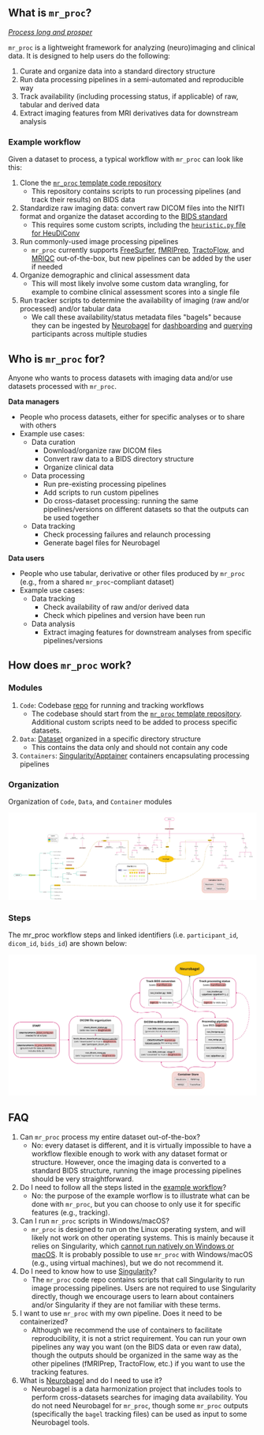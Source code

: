 ## What is `mr_proc`? 

[*Process long and prosper*](https://en.wikipedia.org/wiki/Vulcan_salute)

`mr_proc` is a lightweight framework for analyzing (neuro)imaging and clinical data. It is designed to help users do the following:

1. Curate and organize data into a standard directory structure
2. Run data processing pipelines in a semi-automated and reproducible way
3. Track availability (including processing status, if applicable) of raw, tabular and derived data
4. Extract imaging features from MRI derivatives data for downstream analysis

### Example workflow

Given a dataset to process, a typical workflow with `mr_proc` can look like this:
1. Clone the [`mr_proc` template code repository](https://github.com/neurodatascience/mr_proc)
    * This repository contains scripts to run processing pipelines (and track their results) on BIDS data
2. Standardize raw imaging data: convert raw DICOM files into the NIfTI format and organize the dataset according to the [BIDS standard](https://bids-specification.readthedocs.io/en/stable/)
    * This requires some custom scripts, including the [`heuristic.py` file for HeuDiConv](https://heudiconv.readthedocs.io/en/latest/heuristics.html)
3. Run commonly-used image processing pipelines
    * `mr_proc` currently supports [FreeSurfer](https://surfer.nmr.mgh.harvard.edu/), [fMRIPrep](https://fmriprep.org/en/stable/), [TractoFlow](https://tractoflow-documentation.readthedocs.io/en/latest/), and [MRIQC](https://mriqc.readthedocs.io/en/stable/) out-of-the-box, but new pipelines can be added by the user if needed
4. Organize demographic and clinical assessment data
    * This will most likely involve some custom data wrangling, for example to combine clinical assessment scores into a single file
5. Run tracker scripts to determine the availability of imaging (raw and/or processed) and/or tabular data
    * We call these availability/status metadata files "bagels" because they can be ingested by [Neurobagel](https://www.neurobagel.org/) for [dashboarding](https://dash.neurobagel.org/) and [querying](https://query.neurobagel.org/) participants across multiple studies

## Who is `mr_proc` for?

Anyone who wants to process datasets with imaging data and/or use datasets processed with `mr_proc`.

**Data managers**
* People who process datasets, either for specific analyses or to share with others
* Example use cases:
    * Data curation
        * Download/organize raw DICOM files
        * Convert raw data to a BIDS directory structure
        * Organize clinical data
    * Data processing
        * Run pre-existing processing pipelines
        * Add scripts to run custom pipelines
        * Do cross-dataset processing: running the same pipelines/versions on different datasets so that the outputs can be used together
    * Data tracking
        * Check processing failures and relaunch processing
        * Generate bagel files for Neurobagel

**Data users**
* People who use tabular, derivative or other files produced by `mr_proc` (e.g., from a shared `mr_proc`-compliant dataset)
* Example use cases:
    * Data tracking
        * Check availability of raw and/or derived data
        * Check which pipelines and version have been run
    * Data analysis
        * Extract imaging features for downstream analyses from specific pipelines/versions

## How does `mr_proc` work?

### Modules

1. `Code`: Codebase [repo](code_org.md) for running and tracking workflows
    * The codebase should start from the [`mr_proc` template repository](https://github.com/neurodatascience/mr_proc). Additional custom scripts need to be added to process specific datasets.
2. `Data`: [Dataset](data_org.md) organized in a specific directory structure
    * This contains the data only and should not contain any code
3. `Containers`: [Singularity/Apptainer](https://apptainer.org/) containers encapsulating processing pipelines

### Organization
Organization of `Code`, `Data`, and `Container` modules

![mr_proc_org](../imgs/mr_proc_org.jpg)

### Steps
The mr_proc workflow steps and linked identifiers (i.e. `participant_id`, `dicom_id`, `bids_id`) are shown below:

![mr_proc_steps](../imgs/steps.jpg)

## FAQ

1. Can `mr_proc` process my entire dataset out-of-the-box?
    * No: every dataset is different, and it is virtually impossible to have a workflow flexible enough to work with any dataset format or structure. However, once the imaging data is converted to a standard BIDS structure, running the image processing pipelines should be very straightforward.
2. Do I need to follow all the steps listed in the [example workflow](#example-workflow)?
    * No: the purpose of the example worflow is to illustrate what can be done with `mr_proc`, but you can choose to only use it for specific features (e.g., tracking).
3. Can I run `mr_proc` scripts in Windows/macOS?
    * `mr_proc` is designed to run on the Linux operating system, and will likely not work on other operating systems. This is mainly because it relies on Singularity, which [cannot run natively on Windows or macOS](https://apptainer.org/docs/admin/main/installation.html#installation-on-windows-or-mac). It is probably possible to use `mr_proc` with Windows/macOS (e.g., using virtual machines), but we do not recommend it.
4. Do I need to know how to use [Singularity](https://apptainer.org/)?
    * The `mr_proc` code repo contains scripts that call Singularity to run image processing pipelines. Users are not required to use Singularity directly, though we encourage users to learn about containers and/or Singularity if they are not familiar with these terms.
5. I want to use `mr_proc` with my own pipeline. Does it need to be containerized?
    * Although we recommend the use of containers to facilitate reproducibility, it is not a strict requirement. You can run your own pipelines any way you want (on the BIDS data or even raw data), though the outputs should be organized in the same way as the other pipelines (fMRIPrep, TractoFlow, etc.) if you want to use the tracking features.
6. What is [Neurobagel](https://www.neurobagel.org/) and do I need to use it?
    * Neurobagel is a data harmonization project that includes tools to perform cross-datasets searches for imaging data availability. You do not need Neurobagel for `mr_proc`, though some `mr_proc` outputs (specifically the `bagel` tracking files) can be used as input to some Neurobagel tools.
